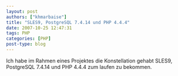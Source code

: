 ```yaml
---
layout: post
authors: ["khmarbaise"]
title: "SLES9, PostgreSQL 7.4.14 und PHP 4.4.4"
date: 2007-10-25 12:47:31
tags: PHP
categories: [PHP]
post-type: blog
---
```

Ich habe im Rahmen eines Projektes die Konstellation gehabt SLES9, PostgreSQL 7.4.14 und PHP 4.4.4 zum laufen zu bekommen.
